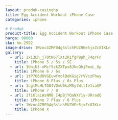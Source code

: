 ```yaml
---
layout: produk-casinghp
title: Egg Accident Workout iPhone Case
categories: iphone

# Produk
product-title: Egg Accident Workout iPhone Case
harga: 90000
sku: hn-2992
image-drive: 1Wzoc4ZMF04gSslchPUZHEe5jxZc8IKLn
gallery:
  - url: 1xi3Lh_j70tN67lXt2R1fgP9ph_74qrFn
    title: iPhone 5 / 5s / SE
  - url: 1UniUt-nMcf5zkZXTpx8JkeQhjFmxL_Up
    title: iPhone 6 / 6s
  - url: 1tP7O6d0VGEuwfmolBoKGig7rVVczFhwy
    title: iPhone 6 Plus / 6s Plus
  - url: 1LglMLHLTG04VOmU0kzMSylWllIe1iaUP
    title: iPhone 7 / 8
  - url: 1fiKlaLWsNMB_I4pBjYQaNXY1y-URradQ
    title: iPhone 7 Plus / 8 Plus
  - url: 1Wzoc4ZMF04gSslchPUZHEe5jxZc8IKLn
    title: iPhone X
---
```

